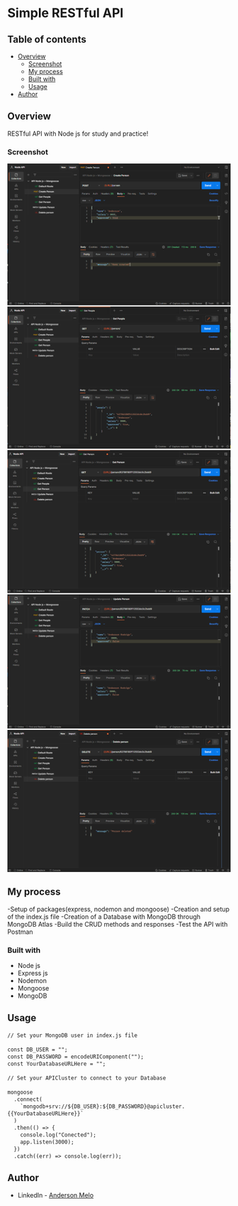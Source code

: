 # Simple RESTful API

## Table of contents

- [Overview](#overview)
  - [Screenshot](#screenshot)
  - [My process](#my-process)
  - [Built with](#built-with)
  - [Usage](#usage)
- [Author](#author)

## Overview
RESTful API with Node js for study and practice!

### Screenshot

![Create](./screenshots/Create.png)
![Read - ALL](./screenshots/Read-ALL.png)
![Read - by ID](./screenshots/Read-byID.png)
![Update](./screenshots/Update.png)
![Delete](./screenshots/Delete.png)

## My process
-Setup of packages(express, nodemon and mongoose)
-Creation and setup of the index.js file
-Creation of a Database with MongoDB through MongoDB Atlas
-Build the CRUD methods and responses
-Test the API with Postman

### Built with

- Node js
- Express js
- Nodemon
- Mongoose
- MongoDB

## Usage

```
// Set your MongoDB user in index.js file 

const DB_USER = "";
const DB_PASSWORD = encodeURIComponent("");
const YourDatabaseURLHere = "";

// Set your APICluster to connect to your Database

mongoose
  .connect(
    `mongodb+srv://${DB_USER}:${DB_PASSWORD}@apicluster.{{YourDatabaseURLHere}}`
  )
  .then(() => {
    console.log("Conected");
    app.listen(3000);
  })
  .catch((err) => console.log(err));

```

## Author

- LinkedIn - [Anderson Melo](https://www.linkedin.com/in/anderson-melo-3aaa94198/)
